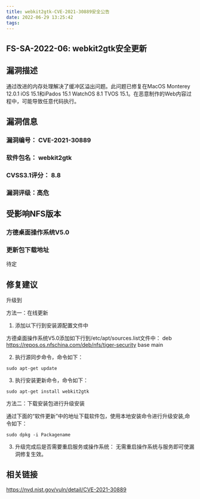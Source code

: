 ```yaml
---
title: webkit2gtk-CVE-2021-30889安全公告
date: 2022-06-29 13:25:42
tags:
---
```

## FS-SA-2022-06: webkit2gtk安全更新

## 漏洞描述

通过改进的内存处理解决了缓冲区溢出问题。此问题已修复在MacOS Monterey 12.0.1 iOS 15.1和iPados 15.1 WatchOS 8.1 TVOS 15.1。在恶意制作的Web内容过程中，可能导致任意代码执行。

## 漏洞信息

###    漏洞编号： CVE-2021-30889

###    软件包名： webkit2gtk

###    CVSS3.1评分： 8.8

###    漏洞评级：高危

## 受影响NFS版本

###    方德桌面操作系统V5.0

### 更新包下载地址

待定

## 修复建议

升级到 

方法一：在线更新

1. 添加以下行到安装源配置文件中

方德桌面操作系统V5.0添加如下行到/etc/apt/sources.list文件中：
deb https://repos.os.nfschina.com/deb/nfs/tiger-security base main

2. 执行源同步命令，命令如下：

```
sudo apt-get update
```

3. 执行安装更新命令，命令如下：

```
sudo apt-get install webkit2gtk
```

方法二：下载安装包进行升级安装

通过下面的“软件更新”中的地址下载软件包，使用本地安装命令进行升级安装,命令如下：

```
sudo dpkg -i Packagename
```

3. 升级完成后是否需要重启服务或操作系统：
   无需重启操作系统与服务即可使漏洞修复生效。

## 相关链接

https://nvd.nist.gov/vuln/detail/CVE-2021-30889
